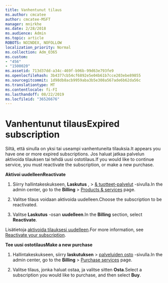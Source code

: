 ```yaml
---
title: Vanhentunut tilaus
ms.author: cmcatee
author: cmcatee-MSFT
manager: mnirkhe
ms.date: 2/28/2018
ms.audience: Admin
ms.topic: article
ROBOTS: NOINDEX, NOFOLLOW
localization_priority: Normal
ms.collection: Adm_O365
ms.custom:
- "456"
- "1500020"
ms.assetid: 713d37dd-a34c-469f-b96b-99d63e793fe9
ms.openlocfilehash: 3b4377cb54cf6892e5e04b61b7cce203ebe89855
ms.sourcegitcommit: 1d98db8acb9959aba3b5e308a567ade6b62da56c
ms.translationtype: MT
ms.contentlocale: fi-FI
ms.lasthandoff: 08/22/2019
ms.locfileid: "36526676"
---
```

# <a name="expired-subscription"></a><span data-ttu-id="a3d9c-102">Vanhentunut tilaus</span><span class="sxs-lookup"><span data-stu-id="a3d9c-102">Expired subscription</span></span>

<span data-ttu-id="a3d9c-103">Siltä, että sinulla on yksi tai useampi vanhentuneita tilauksia.</span><span class="sxs-lookup"><span data-stu-id="a3d9c-103">It appears you have one or more expired subscriptions.</span></span> <span data-ttu-id="a3d9c-104">Jos haluat jatkaa palvelun aktivoida tilauksen tai tehdä uusi ostotilaus.</span><span class="sxs-lookup"><span data-stu-id="a3d9c-104">If you would like to continue service, you must reactivate the subscription, or make a new purchase.</span></span>
  
<span data-ttu-id="a3d9c-105">**Aktivoi uudelleen**</span><span class="sxs-lookup"><span data-stu-id="a3d9c-105">**Reactivate**</span></span>
  
1. <span data-ttu-id="a3d9c-106">Siirry hallintakeskukseen, **Laskutus** , \> [& tuotteet-palvelut](https://go.microsoft.com/fwlink/p/?linkid=842054) -sivulla.</span><span class="sxs-lookup"><span data-stu-id="a3d9c-106">In the admin center, go to the **Billing** \> [Products & services](https://go.microsoft.com/fwlink/p/?linkid=842054) page.</span></span>

2. <span data-ttu-id="a3d9c-107">Valitse tilaus voidaan aktivoida uudelleen.</span><span class="sxs-lookup"><span data-stu-id="a3d9c-107">Choose the subscription to be reactivated.</span></span>

3. <span data-ttu-id="a3d9c-108">Valitse **Laskutus** -osan **uudelleen**.</span><span class="sxs-lookup"><span data-stu-id="a3d9c-108">In the **Billing** section, select **Reactivate**.</span></span>

<span data-ttu-id="a3d9c-109">Lisätietoja [aktivoida tilauksesi uudelleen](https://docs.microsoft.com/office365/admin/subscriptions-and-billing/reactivate-your-subscription).</span><span class="sxs-lookup"><span data-stu-id="a3d9c-109">For more information, see [Reactivate your subscription](https://docs.microsoft.com/office365/admin/subscriptions-and-billing/reactivate-your-subscription).</span></span>

<span data-ttu-id="a3d9c-110">**Tee uusi ostotilaus**</span><span class="sxs-lookup"><span data-stu-id="a3d9c-110">**Make a new purchase**</span></span>
  
1. <span data-ttu-id="a3d9c-111">Hallintakeskukseen, siirry **laskutuksen** \> [palveluiden osto](https://go.microsoft.com/fwlink/p/?linkid=868433) -sivulla.</span><span class="sxs-lookup"><span data-stu-id="a3d9c-111">In the admin center, go to the **Billing** \> [Purchase services](https://go.microsoft.com/fwlink/p/?linkid=868433) page.</span></span>

2. <span data-ttu-id="a3d9c-112">Valitse tilaus, jonka haluat ostaa, ja valitse sitten **Osta**.</span><span class="sxs-lookup"><span data-stu-id="a3d9c-112">Select a subscription you would like to purchase, and then select **Buy**.</span></span>
